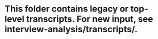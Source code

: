 # This folder contains legacy or top-level transcripts. For new input, see interview-analysis/transcripts/.
